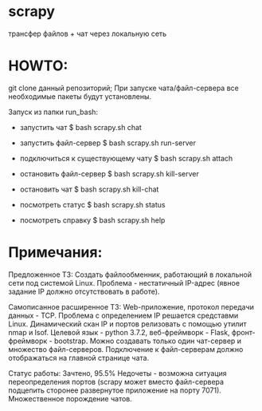 # scrapy
трансфер файлов + чат через локальную сеть

# HOWTO:

git clone данный репозиторий;
При запуске чата/файл-сервера все необходимые пакеты будут установлены.

Запуск из папки run_bash:

- запустить чат
$ bash scrapy.sh chat

- запустить файл-сервер
$ bash scrapy.sh run-server

- подключиться к существующему чату
$ bash scrapy.sh attach

- остановить файл-сервер
$ bash scrapy.sh kill-server

- остановить чат
$ bash scrapy.sh kill-chat

- посмотреть статус
$ bash scrapy.sh status

- посмотреть справку
$ bash scrapy.sh help

# Примечания:

Предложенное ТЗ:
Создать файлообменник, работающий в локальной сети под системой Linux. Проблема - нестатичный IP-адрес (явное задание IP должно отсутствовать в работе).

Самописанное расширенное ТЗ:
Web-приложение, протокол передачи данных - TCP. Проблема с определением IP решается средставми Linux. Динамический скан IP и портов релизовать с помощью утилит nmap и lsof. Целевой язык - python 3.7.2, веб-фреймворк - Flask, фронт-фреймворк - bootstrap. Можно создавать только один чат-сервер и множество файл-серверов. Подключение к файл-серверам должно отображаться на главной странице чата. 

Статус работы:
Зачтено, 95.5%
Недочеты - возможна ситуация переопределения портов (scrapy может вместо файл-сервера подцепить сторонее развернутое приложение на порту 7071). Множественное порождение чатов.

